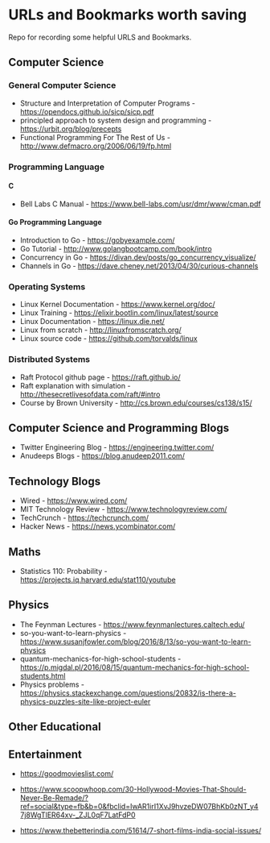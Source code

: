 # URLs and Bookmarks worth saving
Repo for recording some helpful URLS and Bookmarks.

## Computer Science
### General Computer Science
* Structure and Interpretation of Computer Programs - https://opendocs.github.io/sicp/sicp.pdf  
* principled approach to system design and programming - https://urbit.org/blog/precepts  
* Functional Programming For The Rest of Us - http://www.defmacro.org/2006/06/19/fp.html  

### Programming Language
#### C
* Bell Labs C Manual - https://www.bell-labs.com/usr/dmr/www/cman.pdf  

#### Go Programming Language
* Introduction to Go - https://gobyexample.com/   
* Go Tutorial - http://www.golangbootcamp.com/book/intro  
* Concurrency in Go - https://divan.dev/posts/go_concurrency_visualize/  
* Channels in Go - https://dave.cheney.net/2013/04/30/curious-channels 


### Operating Systems
* Linux Kernel Documentation - https://www.kernel.org/doc/  
* Linux Training - https://elixir.bootlin.com/linux/latest/source  
* Linux Documentation - https://linux.die.net/  
* Linux from scratch - http://linuxfromscratch.org/  
* Linux source code - https://github.com/torvalds/linux  


### Distributed Systems
* Raft Protocol github page - https://raft.github.io/   
* Raft explanation with simulation - http://thesecretlivesofdata.com/raft/#intro  
* Course by Brown University - http://cs.brown.edu/courses/cs138/s15/    



## Computer Science and Programming Blogs
* Twitter Engineering Blog - https://engineering.twitter.com/  
* Anudeeps Blogs - https://blog.anudeep2011.com/  



## Technology Blogs
* Wired - https://www.wired.com/  
* MIT Technology Review - https://www.technologyreview.com/  
* TechCrunch - https://techcrunch.com/  
* Hacker News -  https://news.ycombinator.com/  


## Maths
* Statistics 110: Probability - https://projects.iq.harvard.edu/stat110/youtube


## Physics
* The Feynman Lectures - https://www.feynmanlectures.caltech.edu/  
* so-you-want-to-learn-physics - https://www.susanjfowler.com/blog/2016/8/13/so-you-want-to-learn-physics  
* quantum-mechanics-for-high-school-students - https://p.migdal.pl/2016/08/15/quantum-mechanics-for-high-school-students.html   
* Physics problems - https://physics.stackexchange.com/questions/20832/is-there-a-physics-puzzles-site-like-project-euler   


## Other Educational


## Entertainment
* https://goodmovieslist.com/   
* https://www.scoopwhoop.com/30-Hollywood-Movies-That-Should-Never-Be-Remade/?ref=social&type=fb&b=0&fbclid=IwAR1irI1XvJ9hvzeDW07BhKb0zNT_y47j8WgTlER64xv-_ZJL0qF7LatFdP0  

* https://www.thebetterindia.com/51614/7-short-films-india-social-issues/


